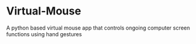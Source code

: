 # Virtual-Mouse
A python based virtual mouse app that controls ongoing computer screen functions using hand gestures
